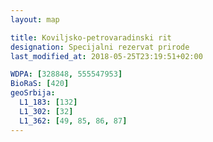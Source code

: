 ```yaml
---
layout: map

title: Koviljsko-petrovaradinski rit
designation: Specijalni rezervat prirode
last_modified_at: 2018-05-25T23:19:51+02:00

WDPA: [328848, 555547953]
BioRaS: [420]
geoSrbija:
  L1_183: [132]
  L1_302: [32]
  L1_362: [49, 85, 86, 87]
---
```


